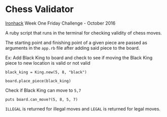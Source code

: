 # Chess Validator
[Ironhack](http://ironhack.com) Week One Friday Challenge - October 2016

A ruby script that runs in the terminal for checking validity of chess moves.

The starting point and finishing point of a given piece are passed as arguments in the `app.rb` file after adding said piece to the board.

Ex: Add Black King to board and check to see if moving the Black King piece to new location is valid or not valid

`black_king = King.new(5, 8, "black")`

`board.place_piece(black_king)`

Check if Black King can move to `5,7`

`puts board.can_move?(5, 8, 5, 7)`

`ILLEGAL` is returned for illegal moves and `LEGAL` is returned for legal moves.
